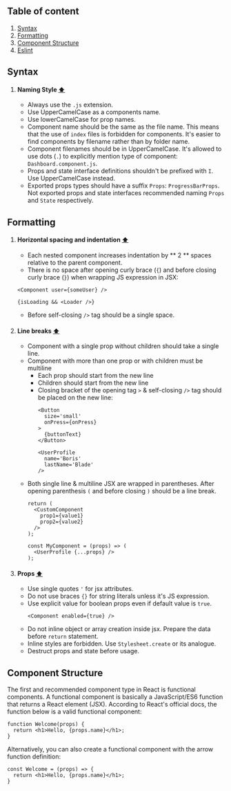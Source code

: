 ## Table of content

1. [Syntax](#syntax)
2. [Formatting](#formatting)
3. [Component Structure](#component-structure)
4. [Eslint](#eslint)


## Syntax

1. #### Naming Style **[⬆](#table-of-content)**

   * Always use the `.js` extension.
   * Use UpperCamelCase as a components name.
   * Use lowerCamelCase for prop names.
   * Component name should be the same as the file name. This means that the use of `index` files is forbidden for components. It's easier to find components by filename rather than by folder name.
   * Component filenames should be in UpperCamelCase. It's allowed to use dots (`.`) to explicitly mention type of component: `Dashboard.component.js`.
   * Props and state interface definitions shouldn't be prefixed with `I`. Use UpperCamelCase instead.
   * Exported props types should have a suffix `Props`: `ProgressBarProps`. Not exported props and state interfaces recommended naming `Props` and `State` respectively.   

## Formatting

1. #### Horizontal spacing and indentation **[⬆](#table-of-content)**

   * Each nested component increases indentation by ** 2 ** spaces relative to the parent component.
   * There is no space after opening curly brace (`{`) and before closing curly brace (`}`) when wrapping JS expression in JSX:
   ```tsx
   <Component user={someUser} />
   
   {isLoading && <Loader />}
   ```
   * Before self-closing `/>` tag should be a single space.

1. #### Line breaks **[⬆](#table-of-content)**

   * Component with a single prop without children should take a single line.
   * Component with more than one prop or with children must be multiline
     * Each prop should start from the new line
     * Children should start from the new line
     * Closing bracket of the opening tag `>` & self-closing `/>` tag should be placed on the new line:
       ```tsx
       <Button
         size='small'
         onPress={onPress}
       >
         {buttonText}
       </Button>

       <UserProfile
         name='Boris'
         lastName='Blade' 
       />
       ```
   * Both single line & multiline JSX are wrapped in parentheses. After opening parenthesis `(` and before closing `)` should be a line break.
     ```tsx
     return (
       <CustomComponent 
         prop1={value1}
         prop2={value2}
       />
     );
     ```
     ```tsx
     const MyComponent = (props) => (
       <UserProfile {...props} />
     );
     ```

1. #### Props **[⬆](#table-of-content)**

   * Use single quotes `'` for jsx attributes.
   * Do not use braces `{}` for string literals unless it's JS expression.
   * Use explicit value for boolean props even if default value is `true`. 
     ```tsx
     <Component enabled={true} />
     ```
   * Do not inline object or array creation inside jsx. Prepare the data before `return` statement.
   * Inline styles are forbidden. Use `Stylesheet.create` or its analogue.
   * Destruct props and state before usage.
   

## Component Structure

The first and recommended component type in React is functional components. A functional component is basically a JavaScript/ES6 function that returns a React element (JSX). According to React's official docs, the function below is a valid functional component:

    function Welcome(props) {
      return <h1>Hello, {props.name}</h1>;
    }
Alternatively, you can also create a functional component with the arrow function definition:

    const Welcome = (props) => { 
      return <h1>Hello, {props.name}</h1>; 
    }
